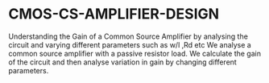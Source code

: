 # CMOS-CS-AMPLIFIER-DESIGN
Understanding the Gain of a Common Source Amplifier by analysing the circuit and varying different parameters such as w/l ,Rd etc
We analyse a common source amplifier with a passive resistor load. We calculate the gain of the circuit and then analyse variation in gain by changing different
parameters.
